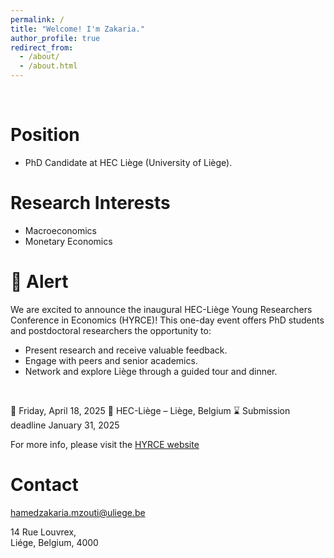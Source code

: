 ```yaml
---
permalink: /
title: "Welcome! I'm Zakaria."
author_profile: true
redirect_from: 
  - /about/
  - /about.html
---
```


<br>

Position
======
   * PhD Candidate at HEC Liège (University of Liège).

Research Interests
======
   * Macroeconomics
   * Monetary Economics

:loudspeaker: Alert
======
We are excited to announce the inaugural HEC-Liège Young Researchers Conference in Economics (HYRCE)! This one-day event offers PhD students and postdoctoral researchers the opportunity to:
   * Present research and receive valuable feedback.
   * Engage with peers and senior academics.
   * Network and explore Liège through a guided tour and dinner.

<br>

:calendar: Friday, April 18, 2025
:round_pushpin: HEC-Liège – Liège, Belgium
:hourglass: Submission deadline January 31, 2025

For more info, please visit the [HYRCE website](https://www.hec.uliege.be/hyrce)

Contact
======
<hamedzakaria.mzouti@uliege.be>

14 Rue Louvrex,<br>
Liége, Belgium, 4000

